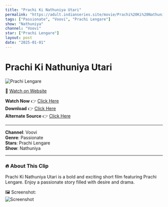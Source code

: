 ```yaml
---
title: "Prachi Ki Nathuniya Utari"
permalink: "https://adult.indianseries.site/movie/Prachi%20Ki%20Nathuniya%20Utari"
tags: ["Passionate", "Voovi", "Prachi Lengare"]
show: "Nathuniya"
channel: "Voovi"
star: ["Prachi Lengare"]
layout: post
date: "2025-01-01"
---
```


# Prachi Ki Nathuniya Utari

![Prachi Lengare](https://shorts.desisins.com/wp-content/uploads/2024/09/Prachi-Ki-Nathuniya-Utarenge-DesiSins.com_.jpg)

🔗 [Watch on Website](https://adult.indianseries.site/movie/Prachi%20Ki%20Nathuniya%20Utari)

**Watch Now** 👉 [Click Here](https://adult.indianseries.site/movie/Prachi%20Ki%20Nathuniya%20Utari)  
**Download** 👉 [Click Here](https://adult.indianseries.site/movie/Prachi%20Ki%20Nathuniya%20Utari)  
**Alternate Source** 👉 [Click Here](https://adult.indianseries.site/movie/Prachi%20Ki%20Nathuniya%20Utari)

---

**Channel**: Voovi  
**Genre**: Passionate  
**Stars**: Prachi Lengare  
**Show**: Nathuniya

---

### 🔥 About This Clip

Prachi Ki Nathuniya Utari is a bold and exciting short film featuring Prachi Lengare. Enjoy a passionate story filled with desire and drama.
 
🖼️ Screenshot:  
![Screenshot](https://shorts.desisins.com/wp-content/uploads/2024/09/Prachi-Ki-Nathuniya-Utarenge-DesiSins.com_.jpg)

